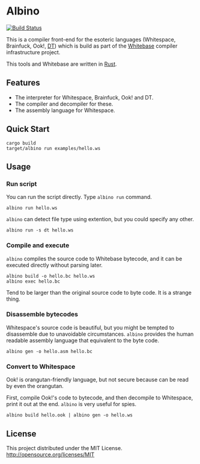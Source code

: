 Albino
================
[![Build Status](https://travis-ci.org/faultier/albino.svg?branch=master)](https://travis-ci.org/faultier/albino)

This is a compiler front-end for the esoteric languages (Whitespace, Brainfuck, Ook!, [DT](http://faultier.blog.jp/archives/1139763.html)) which is build as part of the [Whitebase](https://github.com/faultier/rust-whitebase) compiler infrastructure project.

This tools and Whitebase are written in [Rust](http://www.rust-lang.org/).

## Features

- The interpreter for Whitespace, Brainfuck, Ook! and DT.
- The compiler and decompiler for these.
- The assembly language for Whitespace.

## Quick Start

```shell
cargo build
target/albino run examples/hello.ws
```

## Usage

### Run script

You can run the script directly. Type `albino run` command.

```shell
albino run hello.ws
```

`albino` can detect file type using extention, but you could specify any other.

```shell
albino run -s dt hello.ws
```

### Compile and execute

`albino` compiles the source code to Whitebase bytecode, and it can be executed directly without parsing later.

```shell
albino build -o hello.bc hello.ws
albino exec hello.bc
```

Tend to be larger than the original source code to byte code. It is a strange thing.

### Disassemble bytecodes

Whitespace's source code is beautiful, but you might be tempted to disassemble due to unavoidable circumstances.
`albino` provides the human readable assembly language that equivalent to the byte code.

```shell
albino gen -o hello.asm hello.bc
```

### Convert to Whitespace

Ook! is orangutan-friendly language, but not secure because can be read by even the orangutan.

First, compile Ook!'s code to bytecode, and then decompile to Whitespace, print it out at the end.
`albino` is very useful for spies.

```shell
albino build hello.ook | albino gen -o hello.ws
```

## License

This project distributed under the MIT License.
http://opensource.org/licenses/MIT
